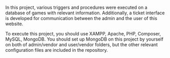 In this project, various triggers and procedures were executed on a database of games with relevant information. Additionally, a ticket interface is developed for communication between the admin and the user of this website.

To execute this project, you should use XAMPP, Apache, PHP, Composer, MySQL, MongoDB. You should set up MongoDB on this project by yourself on both of admin/vendor and user/vendor folders, but the other relevant configuration files are included in the repository.
